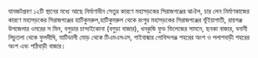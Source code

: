 যানজটপ্রবণ ১২টি স্থানের মধ্যে আছে নির্মাণাধীন সেতুর কারণে মহাসড়কের সিরাজগঞ্জের ঝাঐল, চার লেন নির্মাণকাজের কারণে মহাসড়কের সিরাজগঞ্জের হাটিকুমরুল,হাটিকুমরুল থেকে রংপুর মহাসড়কের সিরাজগঞ্জের ভূঁইয়াগাতী, রায়গঞ্জ উপজেলার ওমরের স মিল, বগুড়ার চান্দাইকোনা (বগুড়া বাজার), ধনকুন্ডি ফুড ভিলেজের সামনে, ছনকা বাজার, বনানী লিচুতলা থেকে ফুলদীঘি, মাটিডালী মোড় থেকে টিএমএসএস, গাইবান্ধার গোবিন্দগঞ্জ শহরের অংশ ও পলাশবাড়ী শহরের অংশ এবং শঠিবাড়ী বাজার।
